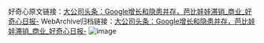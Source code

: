 好奇心原文链接：[大公司头条：Google增长和隐患并存，芭比娃娃滞销_商业_好奇心日报-](https://www.qdaily.com/articles/12269.html)
WebArchive归档链接：[大公司头条：Google增长和隐患并存，芭比娃娃滞销_商业_好奇心日报-](http://web.archive.org/web/20190623172202/https://www.qdaily.com/articles/12269.html)
![image](http://ww3.sinaimg.cn/large/007d5XDply1g3wi4rpwwaj30u034m7wh)